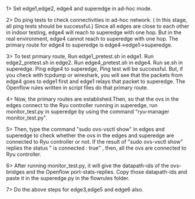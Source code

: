 1> Set edge1,edge2, edge4 and superedge in ad-hoc mode.

2> Do ping tests to check connectivities in ad-hoc network. ( In this stage, all ping tests should be successful.) 
Since all edges are close to each other in indoor testing, edge4 will reach to superedge with one hop.
But in the real environment, edge4 cannot reach to superedge with one hop. The primary route for edge4 to superedge is edge4->edge1->superedge.

3> To test primary route, Run edge1_pretest.sh in edge1. Run edge2_pretest.sh in edge2. Run edge4_pretest.sh in edge4. Run se.sh in superedge.
Ping edge4 to superedge, Ping test will be successful. But, if you check with tcpdump or wireshark, you will see that the packets from edge4 goes 
to edge1 first and edge1 relays that packet to superedge. The Openflow rules written in script files do that primary route.

4> Now, the primary routes are established.Then, so that the ovs in the edges connect to the Ryu controller running in superedge, run monitor_test.py
in superedge by using the command "ryu-manager monitor_test.py".   

5> Then, type the command "sudo ovs-vsctl show"  in edges and superedge to check whether the ovs in the edges and superedge are connected to Ryu 
controller or not. If the result of "sudo ovs-vsctl show" replies the status " is connected : true" , then, all the ovs are connected to Ryu controller.

6> After running monitor_test.py, it will give the datapath-ids of the ovs-bridges and the Openflow port-stats-replies. Copy those datapath-ids and paste
it in the superedge.py in the flowrules folder. 

7> Do the above steps for edge3,edge5 and edge6 also.
